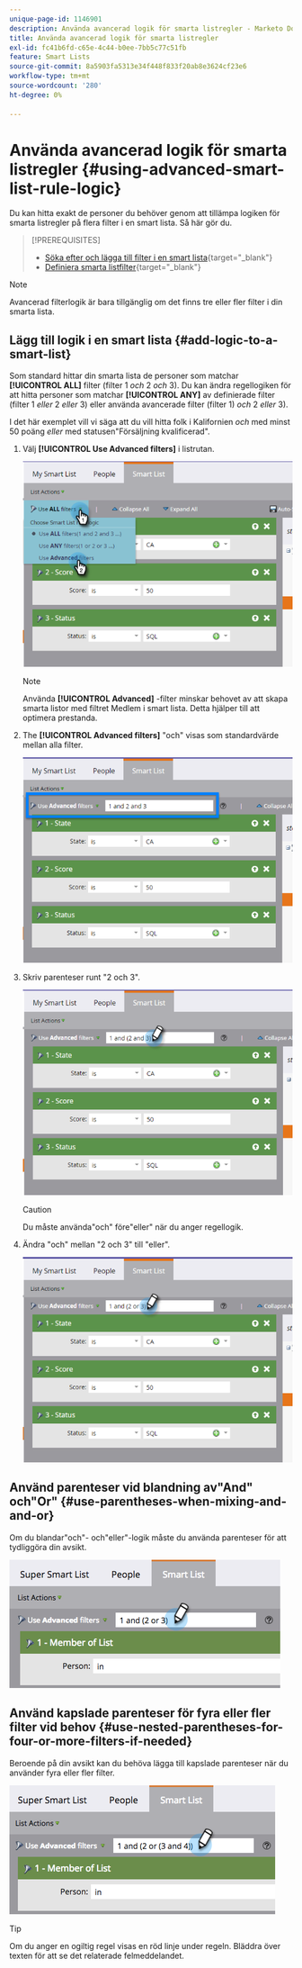 ```yaml
---
unique-page-id: 1146901
description: Använda avancerad logik för smarta listregler - Marketo Docs - produktdokumentation
title: Använda avancerad logik för smarta listregler
exl-id: fc41b6fd-c65e-4c44-b0ee-7bb5c77c51fb
feature: Smart Lists
source-git-commit: 8a5903fa5313e34f448f833f20ab8e3624cf23e6
workflow-type: tm+mt
source-wordcount: '280'
ht-degree: 0%

---
```


# Använda avancerad logik för smarta listregler {#using-advanced-smart-list-rule-logic}

Du kan hitta exakt de personer du behöver genom att tillämpa logiken för smarta listregler på flera filter i en smart lista. Så här gör du.

>[!PREREQUISITES]
>
>* [Söka efter och lägga till filter i en smart lista](/help/marketo/product-docs/core-marketo-concepts/smart-lists-and-static-lists/creating-a-smart-list/find-and-add-filters-to-a-smart-list.md){target="_blank"}
>* [Definiera smarta listfilter](/help/marketo/product-docs/core-marketo-concepts/smart-lists-and-static-lists/creating-a-smart-list/define-smart-list-filters.md){target="_blank"}

>[!NOTE]
>
>Avancerad filterlogik är bara tillgänglig om det finns tre eller fler filter i din smarta lista.

## Lägg till logik i en smart lista {#add-logic-to-a-smart-list}

Som standard hittar din smarta lista de personer som matchar **[!UICONTROL ALL]** filter (filter 1 _och_ 2 _och_ 3). Du kan ändra regellogiken för att hitta personer som matchar **[!UICONTROL ANY]** av definierade filter (filter 1 _eller_ 2 _eller_ 3) eller använda avancerade filter (filter 1) _och_ 2 _eller_ 3).

I det här exemplet vill vi säga att du vill hitta folk i Kalifornien _och_ med minst 50 poäng _eller_ med statusen&quot;Försäljning kvalificerad&quot;.

1. Välj **[!UICONTROL Use Advanced filters]** i listrutan.

   ![](assets/one.png)

   >[!NOTE]
   >
   >Använda **[!UICONTROL Advanced]** -filter minskar behovet av att skapa smarta listor med filtret Medlem i smart lista. Detta hjälper till att optimera prestanda.

1. The **[!UICONTROL Advanced filters]** &quot;och&quot; visas som standardvärde mellan alla filter.

   ![](assets/two-2.png)

1. Skriv parenteser runt &quot;2 och 3&quot;.

   ![](assets/three-2.png)

   >[!CAUTION]
   >
   >Du måste använda&quot;och&quot; före&quot;eller&quot; när du anger regellogik.

1. Ändra &quot;och&quot; mellan &quot;2 och 3&quot; till &quot;eller&quot;.

   ![](assets/four-1.png)

## Använd parenteser vid blandning av&quot;And&quot; och&quot;Or&quot; {#use-parentheses-when-mixing-and-and-or}

Om du blandar&quot;och&quot;- och&quot;eller&quot;-logik måste du använda parenteser för att tydliggöra din avsikt.

![](assets/advancedfilters-parent.png)

## Använd kapslade parenteser för fyra eller fler filter vid behov {#use-nested-parentheses-for-four-or-more-filters-if-needed}

Beroende på din avsikt kan du behöva lägga till kapslade parenteser när du använder fyra eller fler filter.

![](assets/advancedfilters-nested.png)

>[!TIP]
>
>Om du anger en ogiltig regel visas en röd linje under regeln. Bläddra över texten för att se det relaterade felmeddelandet.
